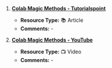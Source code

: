 1. [**Colab Magic Methods - Tutorialspoint**](https://www.tutorialspoint.com/google_colab/google_colab_magics.htm)
   - **Resource Type:** 📚 Article
   - **Comments:** -

2. [**Colab Magic Methods - YouTube**](https://www.youtube.com/watch?v=YRF1L0gR67o)
   - **Resource Type:** 📺 Video
   - **Comments:** -
